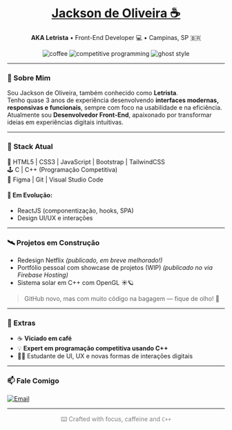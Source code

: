 <h1 align="center">
  <a href="https://letristadev.web.app" target="_blank">Jackson de Oliveira ☕</a>
</h1>
<p align="center">
  <b>AKA Letrista</b> • Front-End Developer 💻 • Campinas, SP 🇧🇷
</p>

<p align="center">
  <img src="https://img.shields.io/badge/Coffee%20Lover-%23e3c09c?style=flat&logo=buymeacoffee&logoColor=black" alt="coffee" />
  <img src="https://img.shields.io/badge/Competitive%20Programmer-%2300599C?style=flat&logo=c&logoColor=white" alt="competitive programming" />
  <img src="https://img.shields.io/badge/Code%20like%20a%20Ghost-%23191919?style=flat&logo=ghost&logoColor=white" alt="ghost style" />
</p>

---

### 🎩 Sobre Mim

Sou Jackson de Oliveira, também conhecido como **Letrista**.  
Tenho quase 3 anos de experiência desenvolvendo **interfaces modernas, responsivas e funcionais**, sempre com foco na usabilidade e na eficiência.  
Atualmente sou **Desenvolvedor Front-End**, apaixonado por transformar ideias em experiências digitais intuitivas.

---

### 🧠 Stack Atual

💾 HTML5 | CSS3 | JavaScript | Bootstrap | TailwindCSS  
🕹 C | C++ (Programação Competitiva)  
🎨 Figma | Git | Visual Studio Code  

#### 🚀 Em Evolução:
- ReactJS (componentização, hooks, SPA)
- Design UI/UX e interações

---

### 🛰️ Projetos em Construção

- Redesign Netflix *(publicado, em breve melhorado!)*
- Portfólio pessoal com showcase de projetos (WIP) *(publicado no via Firebase Hosting)*
- Sistema solar em C++ com OpenGL ☀️🪐

> GitHub novo, mas com muito código na bagagem — fique de olho! 👀

---

### 🧠 Extras 

- ☕ **Viciado em café**
- 💡 **Expert em programação competitiva usando C++**
- 🧑‍🎨 Estudante de UI, UX e novas formas de interações digitais

---

### 📫 Fale Comigo

[![Email](https://img.shields.io/badge/E--mail-jacksonndeoliveira@gmail.com-%23EA4335?style=flat&logo=gmail&logoColor=white)](mailto:jacksonndeoliveira@gmail.com)

---

<p align="center" style="color: gray">
  ⌨️ Crafted with focus, caffeine and <code>C++</code>
</p>
